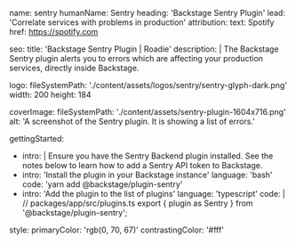 name: sentry
humanName: Sentry
heading: 'Backstage Sentry Plugin'
lead: 'Correlate services with problems in production'
attribution:
text: Spotify
href: https://spotify.com

seo:
title: 'Backstage Sentry Plugin | Roadie'
description: |
The Backstage Sentry plugin alerts you to errors which are affecting
your production services, directly inside Backstage.

logo:
fileSystemPath: './content/assets/logos/sentry/sentry-glyph-dark.png'
width: 200
height: 184

coverImage:
fileSystemPath: './content/assets/sentry-plugin-1604x716.png'
alt: 'A screenshot of the Sentry plugin. It is showing a list of errors.'

gettingStarted:

- intro: |
  Ensure you have the Sentry Backend plugin installed. See the notes below to learn how
  to add a Sentry API token to Backstage.
- intro: 'Install the plugin in your Backstage instance'
  language: 'bash'
  code: 'yarn add @backstage/plugin-sentry'
- intro: 'Add the plugin to the list of plugins'
  language: 'typescript'
  code: |
  // packages/app/src/plugins.ts
  export { plugin as Sentry } from '@backstage/plugin-sentry';

style:
primaryColor: 'rgb(0, 70, 67)'
contrastingColor: '#fff'
